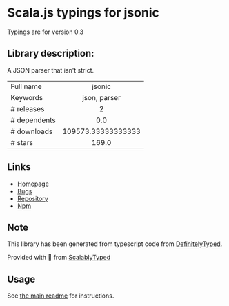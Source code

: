 
# Scala.js typings for jsonic

Typings are for version 0.3

## Library description:
A JSON parser that isn't strict.

|                    |                 |
| ------------------ | :-------------: |
| Full name          | jsonic |
| Keywords           | json, parser |
| # releases         | 2 |
| # dependents       | 0.0 |
| # downloads        | 109573.33333333333 |
| # stars            | 169.0 |

## Links
- [Homepage](https://github.com/rjrodger/jsonic)
- [Bugs](https://github.com/rjrodger/jsonic/issues)
- [Repository](https://github.com/rjrodger/jsonic)
- [Npm](https://www.npmjs.com/package/jsonic)
    


## Note
This library has been generated from typescript code from [DefinitelyTyped](https://definitelytyped.org).

Provided with :purple_heart: from [ScalablyTyped](https://github.com/oyvindberg/ScalablyTyped)

## Usage
See [the main readme](../../readme.md) for instructions.


